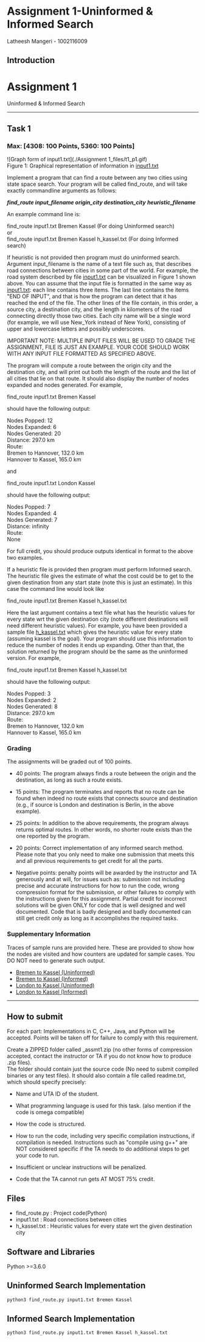 # Assignment 1-Uninformed & Informed Search


Latheesh Mangeri - 1002116009



## Introduction
 
Assignment 1
============

Uninformed & Informed Search  

-------------------------------

Task 1
------

### Max: \[4308: 100 Points, 5360: 100 Points\]

![Graph form of input1.txt](./Assignment 1_files/t1_p1.gif)  
Figure 1: Graphical representation of information in [input1.txt](https://crystal.uta.edu/~gopikrishnav/classes/2024/spring/4308_5360/assmts/assmt1_files/input1.txt)  

  
Implement a program that can find a route between any two cities using state space search. Your program will be called find\_route, and will take exactly commandline arguments as follows:  
  
**_find\_route input\_filename origin\_city destination\_city_** **_heuristic\_filename_**  
  
An example command line is:  
  
find\_route input1.txt Bremen Kassel (For doing Uninformed search)  
or  
find\_route input1.txt Bremen Kassel h\_kassel.txt (For doing Informed search)  
  
If heuristic is not provided then program must do uninformed search. Argument input\_filename is the name of a text file such as, that describes road connections between cities in some part of the world. For example, the road system described by file [input1.txt](https://crystal.uta.edu/~gopikrishnav/classes/2024/spring/4308_5360/assmts/assmt1_files/input1.txt) can be visualized in Figure 1 shown above. You can assume that the input file is formatted in the same way as [input1.txt](https://crystal.uta.edu/~gopikrishnav/classes/2024/spring/4308_5360/assmts/assmt1_files/input1.txt): each line contains three items. The last line contains the items "END OF INPUT", and that is how the program can detect that it has reached the end of the file. The other lines of the file contain, in this order, a source city, a destination city, and the length in kilometers of the road connecting directly those two cities. Each city name will be a single word (for example, we will use New\_York instead of New York), consisting of upper and lowercase letters and possibly underscores.  
  
IMPORTANT NOTE: MULTIPLE INPUT FILES WILL BE USED TO GRADE THE ASSIGNMENT, FILE IS JUST AN EXAMPLE. YOUR CODE SHOULD WORK WITH ANY INPUT FILE FORMATTED AS SPECIFIED ABOVE.  
  
The program will compute a route between the origin city and the destination city, and will print out both the length of the route and the list of all cities that lie on that route. It should also display the number of nodes expanded and nodes generated. For example,  
  
find\_route input1.txt Bremen Kassel  
  
should have the following output:  
  
Nodes Popped: 12  
Nodes Expanded: 6  
Nodes Generated: 20  
Distance: 297.0 km  
Route:  
Bremen to Hannover, 132.0 km  
Hannover to Kassel, 165.0 km  
  
and  
  
find\_route input1.txt London Kassel  
  
should have the following output:  
  
Nodes Popped: 7  
Nodes Expanded: 4  
Nodes Generated: 7  
Distance: infinity  
Route:  
None  
  
For full credit, you should produce outputs identical in format to the above two examples.  
  
If a heuristic file is provided then program must perform Informed search. The heuristic file gives the estimate of what the cost could be to get to the given destination from any start state (note this is just an estimate). In this case the command line would look like  
  
find\_route input1.txt Bremen Kassel h\_kassel.txt  
  
Here the last argument contains a text file what has the heuristic values for every state wrt the given destination city (note different destinations will need different heuristic values). For example, you have been provided a sample file [h\_kassel.txt](https://crystal.uta.edu/~gopikrishnav/classes/2024/spring/4308_5360/assmts/assmt1_files/h_kassel.txt) which gives the heuristic value for every state (assuming kassel is the goal). Your program should use this information to reduce the number of nodes it ends up expanding. Other than that, the solution returned by the program should be the same as the uninformed version. For example,  
  
find\_route input1.txt Bremen Kassel h\_kassel.txt  
  
should have the following output:  
  
Nodes Popped: 3  
Nodes Expanded: 2  
Nodes Generated: 8  
Distance: 297.0 km  
Route:  
Bremen to Hannover, 132.0 km  
Hannover to Kassel, 165.0 km  

### Grading

The assignments will be graded out of 100 points.  

*   40 points: The program always finds a route between the origin and the destination, as long as such a route exists.
*   15 points: The program terminates and reports that no route can be found when indeed no route exists that connects source and destination (e.g., if source is London and destination is Berlin, in the above example).
*   25 points: In addition to the above requirements, the program always returns optimal routes. In other words, no shorter route exists than the one reported by the program.
*   20 points: Correct implementation of any informed search method. Please note that you only need to make one submission that meets this and all previous requirements to get credit for all the parts.  
    
*   Negative points: penalty points will be awarded by the instructor and TA generously and at will, for issues such as: submission not including precise and accurate instructions for how to run the code, wrong compression format for the submission, or other failures to comply with the instructions given for this assignment. Partial credit for incorrect solutions will be given ONLY for code that is well designed and well documented. Code that is badly designed and badly documented can still get credit only as long as it accomplishes the required tasks.

### Supplementary Information

Traces of sample runs are provided here. These are provided to show how the nodes are visited and how counters are updated for sample cases. You DO NOT need to generate such output.  

*   [Bremen to Kassel (Uninformed)](https://crystal.uta.edu/~gopikrishnav/classes/2024/spring/4308_5360/assmts/assmt1_files/uninformed1.txt)
*   [Bremen to Kassel (Informed)](https://crystal.uta.edu/~gopikrishnav/classes/2024/spring/4308_5360/assmts/assmt1_files/informed1.txt)
*   [London to Kassel (Uninformed)](https://crystal.uta.edu/~gopikrishnav/classes/2024/spring/4308_5360/assmts/assmt1_files/uninformed2.txt)
*   [London to Kassel (Informed)](https://crystal.uta.edu/~gopikrishnav/classes/2024/spring/4308_5360/assmts/assmt1_files/informed2.txt)  
    

* * *

How to submit
-------------

For each part: Implementations in C, C++, Java, and Python will be accepted. Points will be taken off for failure to comply with this requirement.  
  
Create a ZIPPED folder called <net-id>\_assmt1.zip (no other forms of compression accepted, contact the instructor or TA if you do not know how to produce .zip files).  
The folder should contain just the source code (No need to submit compiled binaries or any test files). It should also contain a file called readme.txt, which should specify precisely:  

*   Name and UTA ID of the student.
*   What programming language is used for this task. (also mention if the code is omega compatible)  
    
*   How the code is structured.
*   How to run the code, including very specific compilation instructions, if compilation is needed. Instructions such as "compile using g++" are NOT considered specific if the TA needs to do additional steps to get your code to run.
*   Insufficient or unclear instructions will be penalized.
*   Code that the TA cannot run gets AT MOST 75% credit.

## Files
* find_route.py : Project code(Python)
* input1.txt : Road connections between cities
* h_kassel.txt : Heuristic values for every state wrt the given destination city



## Software and Libraries

Python >=3.6.0

## Uninformed Search Implementation

```bash
python3 find_route.py input1.txt Bremen Kassel
```
## Informed Search Implementation

```bash
python3 find_route.py input1.txt Bremen Kassel h_kassel.txt
```


